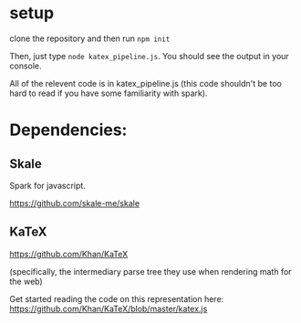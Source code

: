 # setup

clone the repository and then run `npm init`

Then, just type `node katex_pipeline.js`. You should see the output in your console. 

All of the relevent code is in katex_pipeline.js (this code shouldn't be too hard to read if you have some familiarity with spark).

# Dependencies:

## Skale

Spark for javascript.

https://github.com/skale-me/skale

## KaTeX

https://github.com/Khan/KaTeX

(specifically, the intermediary parse tree they use when rendering math for the web)

Get started reading the code on this representation here: https://github.com/Khan/KaTeX/blob/master/katex.js